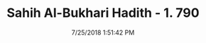 ---
title        : "Sahih Al-Bukhari Hadith - 1. 790"
date         : 7/25/2018 1:51:42 PM
draft        : false
type         : "hadith"
layout       : "hadith"
BookCode     : "SHB"
VolumeNumber : "1"
HadithNumber : "790"
categories  :  ["Prayer Characteristics-Legal way of sitting for Tashahhud"]
tags  :  ["Abdullah bin Abdullah"]
---